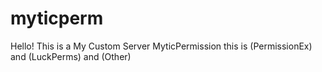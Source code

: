 # myticperm
Hello! This is a My Custom Server MyticPermission this is (PermissionEx) and (LuckPerms) and (Other) 

